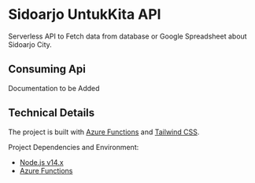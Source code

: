 # Sidoarjo UntukKita API

Serverless API to Fetch data from database or Google Spreadsheet about Sidoarjo City.

## Consuming Api

Documentation to be Added

## Technical Details

The project is built with [Azure Functions](https://azure.microsoft.com/en-us/services/functions/) and [Tailwind CSS](https://tailwindcss.com/).

Project Dependencies and Environment:

- [Node.js v14.x](https://nodejs.org/)
- [Azure Functions](https://azure.microsoft.com/en-us/services/functions/)
